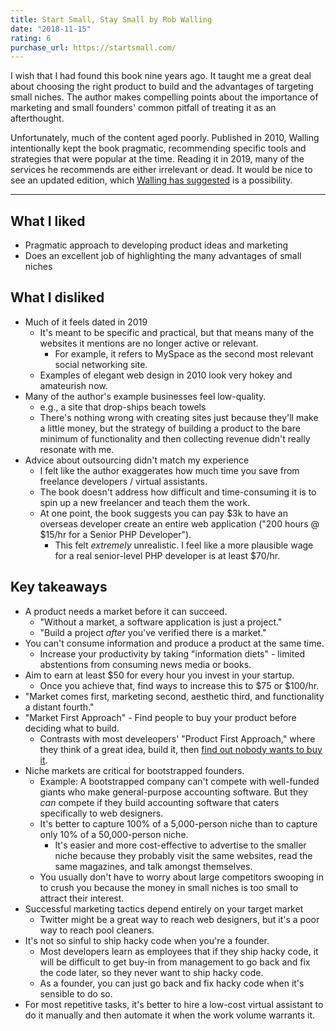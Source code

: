 ```yaml
---
title: Start Small, Stay Small by Rob Walling
date: "2018-11-15"
rating: 6
purchase_url: https://startsmall.com/
---
```


I wish that I had found this book nine years ago. It taught me a great deal about choosing the right product to build and the advantages of targeting small niches. The author makes compelling points about the importance of marketing and small founders' common pitfall of treating it as an afterthought.

Unfortunately, much of the content aged poorly. Published in 2010, Walling intentionally kept the book pragmatic, recommending specific tools and strategies that were popular at the time. Reading it in 2019, many of the services he recommends are either irrelevant or dead. It would be nice to see an updated edition, which [Walling has suggested](https://news.ycombinator.com/item?id=18202347) is a possibility.

<!--more-->

---

## What I liked

- Pragmatic approach to developing product ideas and marketing
- Does an excellent job of highlighting the many advantages of small niches

## What I disliked

- Much of it feels dated in 2019
  - It's meant to be specific and practical, but that means many of the websites it mentions are no longer active or relevant.
    - For example, it refers to MySpace as the second most relevant social networking site.
  - Examples of elegant web design in 2010 look very hokey and amateurish now.
- Many of the author's example businesses feel low-quality.
  - e.g., a site that drop-ships beach towels
  - There's nothing wrong with creating sites just because they'll make a little money, but the strategy of building a product to the bare minimum of functionality and then collecting revenue didn't really resonate with me.
- Advice about outsourcing didn't match my experience
  - I felt like the author exaggerates how much time you save from freelance developers / virtual assistants.
  - The book doesn't address how difficult and time-consuming it is to spin up a new freelancer and teach them the work.
  - At one point, the book suggests you can pay $3k to have an overseas developer create an entire web application ("200 hours @ $15/hr for a Senior PHP Developer").
    - This felt _extremely_ unrealistic. I feel like a more plausible wage for a real senior-level PHP developer is at least $70/hr.

## Key takeaways

- A product needs a market before it can succeed.
  - "Without a market, a software application is just a project."
  - "Build a project _after_ you've verified there is a market."
- You can't consume information and produce a product at the same time.
  - Increase your productivity by taking "information diets" - limited abstentions from consuming news media or books.
- Aim to earn at least $50 for every hour you invest in your startup.
  - Once you achieve that, find ways to increase this to $75 or $100/hr.
- "Market comes first, marketing second, aesthetic third, and functionality a distant fourth."
- "Market First Approach" - Find people to buy your product before deciding what to build.
  - Contrasts with most develeopers' "Product First Approach," where they think of a great idea, build it, then [find out nobody wants to buy it](/shipping-too-late/).
- Niche markets are critical for bootstrapped founders.
  - Example: A bootstrapped company can't compete with well-funded giants who make general-purpose accounting software. But they _can_ compete if they build accounting software that caters specifically to web designers.
  - It's better to capture 100% of a 5,000-person niche than to capture only 10% of a 50,000-person niche.
    - It's easier and more cost-effective to advertise to the smaller niche because they probably visit the same websites, read the same magazines, and talk amongst themselves.
  - You usually don't have to worry about large competitors swooping in to crush you because the money in small niches is too small to attract their interest.
- Successful marketing tactics depend entirely on your target market
  - Twitter might be a great way to reach web designers, but it's a poor way to reach pool cleaners.
- It's not so sinful to ship hacky code when you're a founder.
  - Most developers learn as employees that if they ship hacky code, it will be difficult to get buy-in from management to go back and fix the code later, so they never want to ship hacky code.
  - As a founder, you can just go back and fix hacky code when it's sensible to do so.
- For most repetitive tasks, it's better to hire a low-cost virtual assistant to do it manually and then automate it when the work volume warrants it.
